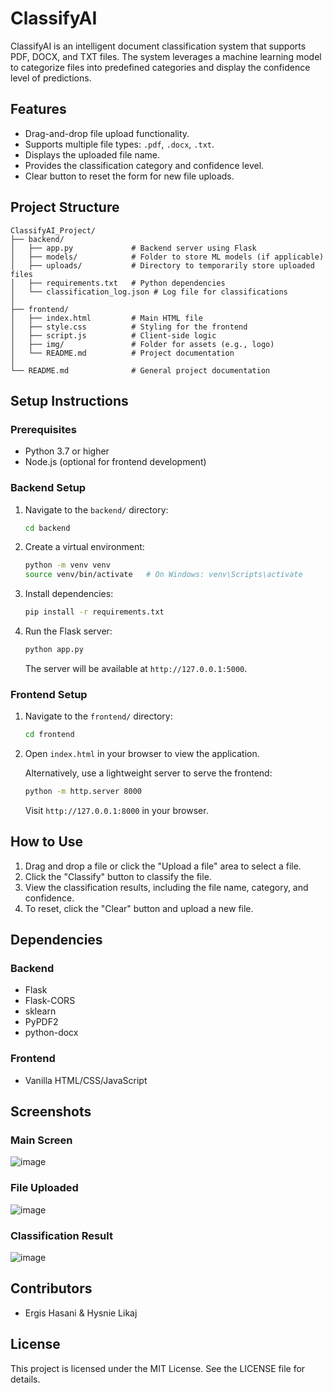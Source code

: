 # ClassifyAI

ClassifyAI is an intelligent document classification system that supports PDF, DOCX, and TXT files. The system leverages a machine learning model to categorize files into predefined categories and display the confidence level of predictions.

## Features

- Drag-and-drop file upload functionality.
- Supports multiple file types: `.pdf`, `.docx`, `.txt`.
- Displays the uploaded file name.
- Provides the classification category and confidence level.
- Clear button to reset the form for new file uploads.

## Project Structure

```
ClassifyAI_Project/
├── backend/
│   ├── app.py             # Backend server using Flask
│   ├── models/            # Folder to store ML models (if applicable)
│   ├── uploads/           # Directory to temporarily store uploaded files
│   ├── requirements.txt   # Python dependencies
│   └── classification_log.json # Log file for classifications
│
├── frontend/
│   ├── index.html         # Main HTML file
│   ├── style.css          # Styling for the frontend
│   ├── script.js          # Client-side logic
│   ├── img/               # Folder for assets (e.g., logo)
│   └── README.md          # Project documentation
│
└── README.md              # General project documentation
```

## Setup Instructions

### Prerequisites

- Python 3.7 or higher
- Node.js (optional for frontend development)

### Backend Setup

1. Navigate to the `backend/` directory:

   ```bash
   cd backend
   ```

2. Create a virtual environment:

   ```bash
   python -m venv venv
   source venv/bin/activate   # On Windows: venv\Scripts\activate
   ```

3. Install dependencies:

   ```bash
   pip install -r requirements.txt
   ```

4. Run the Flask server:

   ```bash
   python app.py
   ```

   The server will be available at `http://127.0.0.1:5000`.

### Frontend Setup

1. Navigate to the `frontend/` directory:

   ```bash
   cd frontend
   ```

2. Open `index.html` in your browser to view the application.

   Alternatively, use a lightweight server to serve the frontend:

   ```bash
   python -m http.server 8000
   ```

   Visit `http://127.0.0.1:8000` in your browser.

## How to Use

1. Drag and drop a file or click the "Upload a file" area to select a file.
2. Click the "Classify" button to classify the file.
3. View the classification results, including the file name, category, and confidence.
4. To reset, click the "Clear" button and upload a new file.

## Dependencies

### Backend

- Flask
- Flask-CORS
- sklearn
- PyPDF2
- python-docx

### Frontend

- Vanilla HTML/CSS/JavaScript

## Screenshots

### Main Screen

![image](https://github.com/user-attachments/assets/c11adc42-dacf-41f0-9988-4f107c1e9100)


### File Uploaded

![image](https://github.com/user-attachments/assets/54763e35-c47e-4304-8069-24c59c31a0af)



### Classification Result

![image](https://github.com/user-attachments/assets/8f79d6e7-0105-4107-99c9-6831721b74a2)


## Contributors

- Ergis Hasani & Hysnie Likaj

## License

This project is licensed under the MIT License. See the LICENSE file for details.
